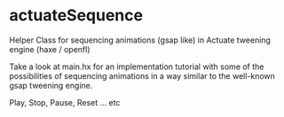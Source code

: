 # actuateSequence
Helper Class for sequencing animations (gsap like) in Actuate tweening engine (haxe / openfl)

Take a look at main.hx for an implementation tutorial with some of the possibilities of sequencing animations in a way similar to the well-known gsap tweening engine.

Play, Stop, Pause, Reset ... etc
